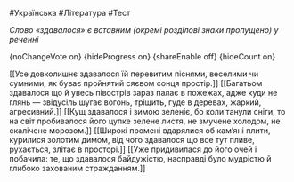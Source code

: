 #Українська #Література #Тест

*Слово «здавалося» є вставним (окремі розділові знаки пропущено) у реченні*

{noChangeVote on}
{hideProgress on}
{shareEnable off}
{hideCount on}

[[Усе довколишнє здавалося їй перевитим піснями, веселими чи сумними, як буває пройнятий сяєвом сонця простір.]]
[[Багатьом здавалося що й увесь півострів зараз палає в пожежах, адже куди не глянь — звідусіль шугає вогонь, тріщить, гуде в деревах, жаркий, агресивний.]]
[[Кущ здавалося і зимою зеленіє, бо коли танули сніги, то на світ пробивалося його цупке зелене листя, не змучене холодом, не скалічене морозом.]]
[[Широкі промені вдарялися об кам’яні плити, курилися золотим димом, від чого здавалося що все тут пливе, рухається, злітає в просторі.]]
[[Уже придивилася до його очей і побачила: те, що здавалося байдужістю, насправді було мудрістю й глибоко захованим стражданням.]]
